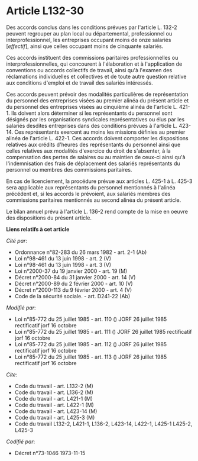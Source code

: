 # Article L132-30

Des accords conclus dans les conditions prévues par l'article L. 132-2 peuvent regrouper au plan local ou départemental,
professionnel ou interprofessionnel, les entreprises occupant moins de onze salariés [*effectif*], ainsi que celles occupant
moins de cinquante salariés.

Ces accords instituent des commissions paritaires professionnelles ou interprofessionnelles, qui concourent à l'élaboration
et à l'application de conventions ou accords collectifs de travail, ainsi qu'à l'examen des réclamations individuelles et
collectives et de toute autre question relative aux conditions d'emploi et de travail des salariés intéressés.

Ces accords peuvent prévoir des modalités particulières de représentation du personnel des entreprises visées au premier
alinéa du présent article et du personnel des entreprises visées au cinquième alinéa de l'article L. 421-1. Ils doivent alors
déterminer si les représentants du personnel sont désignés par les organisations syndicales représentatives ou élus par les
salariés desdites entreprises dans des conditions prévues à l'article L. 423-14. Ces représentants exercent au moins les
missions définies au premier alinéa de l'article L. 422-1. Ces accords doivent comporter les dispositions relatives aux
crédits d'heures des représentants du personnel ainsi que celles relatives aux modalités d'exercice du droit de s'absenter, à
la compensation des pertes de salaires ou au maintien de ceux-ci ainsi qu'à l'indemnisation des frais de déplacement des
salariés représentants du personnel ou membres des commissions paritaires.

En cas de licenciement, la procédure prévue aux articles L. 425-1 à L. 425-3 sera applicable aux représentants du personnel
mentionnés à l'alinéa précédent et, si les accords le prévoient, aux salariés membres des commissions paritaires mentionnés
au second alinéa du présent article.

Le bilan annuel prévu à l'article L. 136-2 rend compte de la mise en oeuvre des dispositions du présent article.

**Liens relatifs à cet article**

_Cité par_:

  - Ordonnance n°82-283 du 26 mars 1982 - art. 2-1 (Ab)
  - Loi n°98-461 du 13 juin 1998 - art. 2 (V)
  - Loi n°98-461 du 13 juin 1998 - art. 3 (V)
  - Loi n°2000-37 du 19 janvier 2000 - art. 19 (M)
  - Décret n°2000-84 du 31 janvier 2000 - art. 14 (V)
  - Décret n°2000-89 du 2 février 2000 - art. 10 (V)
  - Décret n°2000-113 du 9 février 2000 - art. 4 (V)
  - Code de la sécurité sociale. - art. D241-22 (Ab)

_Modifié par_:

  - Loi n°85-772 du 25 juillet 1985 - art. 110 () JORF 26 juillet 1985 rectificatif jorf 16 octobre
  - Loi n°85-772 du 25 juillet 1985 - art. 111 () JORF 26 juillet 1985 rectificatif jorf 16 octobre
  - Loi n°85-772 du 25 juillet 1985 - art. 112 () JORF 26 juillet 1985 rectificatif jorf 16 octobre
  - Loi n°85-772 du 25 juillet 1985 - art. 113 () JORF 26 juillet 1985 rectificatif jorf 16 octobre

_Cite_:

  - Code du travail - art. L132-2 (M)
  - Code du travail - art. L136-2 (M)
  - Code du travail - art. L421-1 (M)
  - Code du travail - art. L422-1 (M)
  - Code du travail - art. L423-14 (M)
  - Code du travail - art. L425-3 (M)
  - Code du travail L132-2, L421-1, L136-2, L423-14, L422-1, L425-1 L425-2, L425-3

_Codifié par_:

  - Décret n°73-1046 1973-11-15
